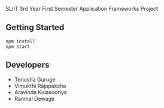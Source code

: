 SLIIT 3rd Year First Semester Application Frameworks Project

## Getting Started

<code>npm install</code><br/>
<code>npm start</code>

## Developers
* Tenusha Guruge
* Vimukthi Rajapaksha
* Aravinda Kulasooriya
* Ranmal Dewage
